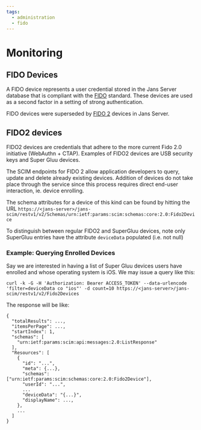 ```yaml
---
tags:
  - administration
  - fido
---
```


# Monitoring

## FIDO Devices

A FIDO device represents a user credential stored in the Jans Server database that is compliant with the [FIDO](https://fidoalliance.org/) standard. These devices are used as a second factor in a setting of strong authentication.

FIDO devices were superseded by [FIDO 2](#fido2-devices) devices in Jans Server.

## FIDO2 devices

FIDO2 devices are credentials that adhere to the more current Fido 2.0 initiative (WebAuthn + CTAP). Examples of FIDO2 devices are USB security keys and Super Gluu devices.

The SCIM endpoints for FIDO 2 allow application developers to query, update and delete already existing devices. Addition of devices do not take place through the service since this process requires direct end-user interaction, ie. device enrolling.

The schema attributes for a device of this kind can be found by hitting the URL  `https://<jans-server>/jans-scim/restv1/v2/Schemas/urn:ietf:params:scim:schemas:core:2.0:Fido2Device`

To distinguish between regular FIDO2 and SuperGluu devices, note only SuperGluu entries have the attribute `deviceData` populated (i.e. not null)

### Example: Querying Enrolled Devices

Say we are interested in having a list of Super Gluu devices users have enrolled and whose operating system is iOS. We may issue a query like this:

```
curl -k -G -H 'Authorization: Bearer ACCESS_TOKEN' --data-urlencode 
'filter=deviceData co "ios"' -d count=10 https://<jans-server>/jans-scim/restv1/v2/Fido2Devices
```

The response will be like:

```
{
  "totalResults": ...,
  "itemsPerPage": ...,
  "startIndex": 1,
  "schemas": [
    "urn:ietf:params:scim:api:messages:2.0:ListResponse"
  ],
  "Resources": [
    {
      "id": "...",
      "meta": {...},
      "schemas": ["urn:ietf:params:scim:schemas:core:2.0:Fido2Device"],
      "userId": "...",
      ...
      "deviceData": "{...}",
      "displayName": ...,
    },
    ...
  ]
}
```
